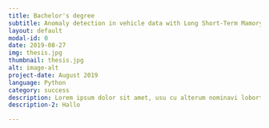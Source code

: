 ```yaml
---
title: Bachelor's degree
subtitle: Anomaly detection in vehicle data with Long Short-Term Mamory networks
layout: default
modal-id: 0
date: 2019-08-27
img: thesis.jpg
thumbnail: thesis.jpg
alt: image-alt
project-date: August 2019
language: Python
category: success
description: Lorem ipsum dolor sit amet, usu cu alterum nominavi lobortis. At duo novum diceret. Tantas apeirian vix et,usu sanctus postulant inciderint ut, populo diceret necessitatibus in vim. Cu eum dicam feugiat noluisse.
description-2: Hallo

---
```

